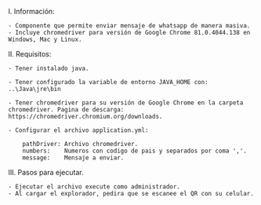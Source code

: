 I. Información:

	- Componente que permite enviar mensaje de whatsapp de manera masiva.
	- Incluye chromedriver para versión de Google Chrome 81.0.4044.138 en Windows, Mac y Linux.

II. Requisitos:

	- Tener instalado java.

	- Tener configurado la variable de entorno JAVA_HOME con: ..\Java\jre\bin

	- Tener chromedriver para su versión de Google Chrome en la carpeta chromedriver. Pagina de descarga: https://chromedriver.chromium.org/downloads.

	- Configurar el archivo application.yml:
	
		pathDriver: Archivo chromedriver.
		numbers: 	Numeros con codigo de pais y separados por coma ','.
		message: 	Mensaje a enviar.


III. Pasos para ejecutar.

	- Ejecutar el archivo execute como administrador.
	- Al cargar el explorador, pedira que se escanee el QR con su celular.